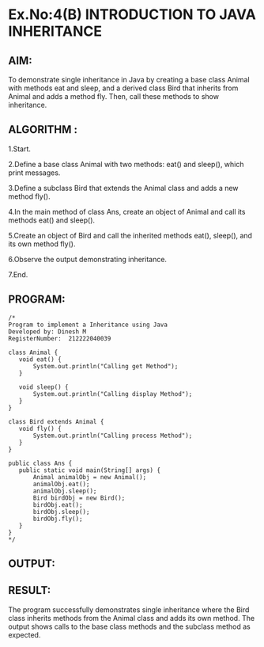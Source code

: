 # Ex.No:4(B) INTRODUCTION TO JAVA INHERITANCE

## AIM:
To demonstrate single inheritance in Java by creating a base class Animal with methods eat and sleep, and a derived class Bird that inherits from Animal and adds a method fly. Then, call these methods to show inheritance.



## ALGORITHM :
1.Start.

2.Define a base class Animal with two methods: eat() and sleep(), which print messages.

3.Define a subclass Bird that extends the Animal class and adds a new method fly().

4.In the main method of class Ans, create an object of Animal and call its methods eat() and sleep().

5.Create an object of Bird and call the inherited methods eat(), sleep(), and its own method fly().

6.Observe the output demonstrating inheritance.

7.End.








## PROGRAM:
 ```
/*
Program to implement a Inheritance using Java
Developed by: Dinesh M
RegisterNumber:  212222040039

class Animal {
    void eat() {
        System.out.println("Calling get Method");
    }

    void sleep() {
        System.out.println("Calling display Method");
    }
}

class Bird extends Animal {
    void fly() {
        System.out.println("Calling process Method");
    }
}

public class Ans {
    public static void main(String[] args) {
        Animal animalObj = new Animal();
        animalObj.eat();
        animalObj.sleep();
        Bird birdObj = new Bird();
        birdObj.eat();
        birdObj.sleep();
        birdObj.fly();
    }
}
*/
```

## OUTPUT:



## RESULT:
The program successfully demonstrates single inheritance where the Bird class inherits methods from the Animal class and adds its own method. The output shows calls to the base class methods and the subclass method as expected.


